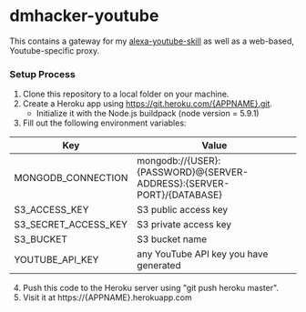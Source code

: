 # dmhacker-youtube

This contains a gateway for my [alexa-youtube-skill](https://github.com/dmhacker/alexa-youtube-skill) as well as a web-based, Youtube-specific proxy.

### Setup Process

1. Clone this repository to a local folder on your machine.
2. Create a Heroku app using https://git.heroku.com/{APPNAME}.git.
    * Initialize it with the Node.js buildpack (node version = 5.9.1)
3. Fill out the following environment variables:

| Key                  | Value                                                                 |
| -------------------- | --------------------------------------------------------------------- |
| MONGODB_CONNECTION   | mongodb://{USER}:{PASSWORD}@{SERVER-ADDRESS}:{SERVER-PORT}/{DATABASE} |
| S3_ACCESS_KEY        | S3 public access key                                                  |
| S3_SECRET_ACCESS_KEY | S3 private access key                                                 |
| S3_BUCKET            | S3 bucket name                                                        |
| YOUTUBE_API_KEY      | any YouTube API key you have generated                                |

4. Push this code to the Heroku server using "git push heroku master".
5. Visit it at https://{APPNAME}.herokuapp.com

